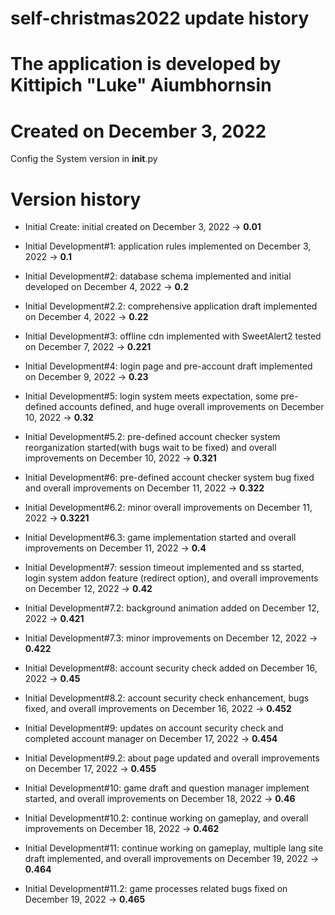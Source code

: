 # self-christmas2022 update history

# The application is developed by Kittipich "Luke" Aiumbhornsin

# Created on December 3, 2022

Config the System version in **init**.py

# Version history

- Initial Create: initial created on December 3, 2022 -> **0.01**

- Initial Development#1: application rules implemented on December 3, 2022 -> **0.1**

- Initial Development#2: database schema implemented and initial developed on December 4, 2022 -> **0.2**

- Initial Development#2.2: comprehensive application draft implemented on December 4, 2022 -> **0.22**

- Initial Development#3: offline cdn implemented with SweetAlert2 tested on December 7, 2022 -> **0.221**

- Initial Development#4: login page and pre-account draft implemented on December 9, 2022 -> **0.23**

- Initial Development#5: login system meets expectation, some pre-defined accounts defined, and huge overall improvements on December 10, 2022 -> **0.32**

- Initial Development#5.2: pre-defined account checker system reorganization started(with bugs wait to be fixed) and overall improvements on December 10, 2022 -> **0.321**

- Initial Development#6: pre-defined account checker system bug fixed and overall improvements on December 11, 2022 -> **0.322**

- Initial Development#6.2: minor overall improvements on December 11, 2022 -> **0.3221**

- Initial Development#6.3: game implementation started and overall improvements on December 11, 2022 -> **0.4**

- Initial Development#7: session timeout implemented and ss started, login system addon feature (redirect option), and overall improvements on December 12, 2022 -> **0.42**

- Initial Development#7.2: background animation added on December 12, 2022 -> **0.421**

- Initial Development#7.3: minor improvements on December 12, 2022 -> **0.422**

- Initial Development#8: account security check added on December 16, 2022 -> **0.45**

- Initial Development#8.2: account security check enhancement, bugs fixed, and overall improvements on December 16, 2022 -> **0.452**

- Initial Development#9: updates on account security check and completed account manager on December 17, 2022 -> **0.454**

- Initial Development#9.2: about page updated and overall improvements on December 17, 2022 -> **0.455**

- Initial Development#10: game draft and question manager implement started, and overall improvements on December 18, 2022 -> **0.46**

- Initial Development#10.2: continue working on gameplay, and overall improvements on December 18, 2022 -> **0.462**

- Initial Development#11: continue working on gameplay, multiple lang site draft implemented, and overall improvements on December 19, 2022 -> **0.464**

- Initial Development#11.2: game processes related bugs fixed on December 19, 2022 -> **0.465**
